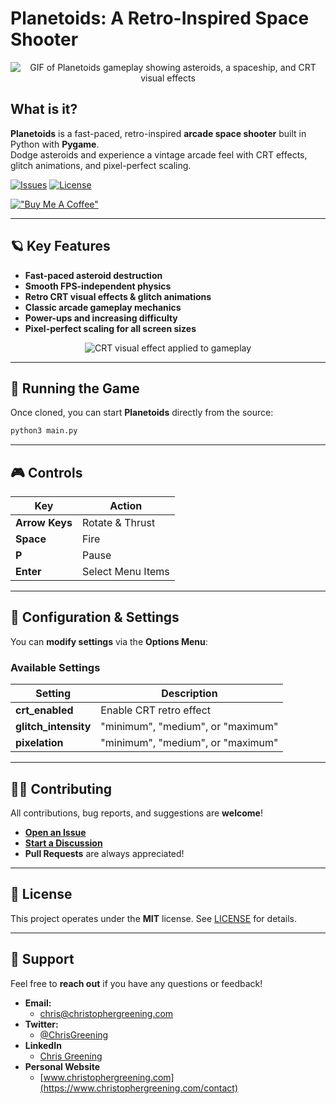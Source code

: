# **Planetoids**: A Retro-Inspired Space Shooter

<p align="center">
  <img src="media/planetoids.gif" alt="GIF of Planetoids gameplay showing asteroids, a spaceship, and CRT visual effects">
</p>

## **What is it?**
**Planetoids** is a fast-paced, retro-inspired **arcade space shooter** built in Python with **Pygame**.  
Dodge asteroids and experience a vintage arcade feel with CRT effects, glitch animations, and pixel-perfect scaling.

[![Issues](https://img.shields.io/github/issues/chris-greening/planetoids)](https://github.com/chris-greening/planetoids/issues)
[![License](https://img.shields.io/github/license/chris-greening/planetoids)](LICENSE)

[!["Buy Me A Coffee"](https://www.buymeacoffee.com/assets/img/custom_images/orange_img.png)](https://www.buymeacoffee.com/chrisgreening)


---

## **🪐 Key Features**
- **Fast-paced asteroid destruction**
- **Smooth FPS-independent physics**
- **Retro CRT visual effects & glitch animations**
- **Classic arcade gameplay mechanics**
- **Power-ups and increasing difficulty**
- **Pixel-perfect scaling for all screen sizes**

<p align="center">
  <img src="media/crt_effect.gif" alt="CRT visual effect applied to gameplay">
</p>

---

## **🚀 Running the Game**
Once cloned, you can start **Planetoids** directly from the source:

```sh
python3 main.py
```
---

## **🎮 Controls**
| Key          | Action                          |
|-------------|--------------------------------|
| **Arrow Keys** | Rotate & Thrust |
| **Space** | Fire |
| **P** | Pause |
| **Enter** | Select Menu Items |

---

## **🔧 Configuration & Settings**
You can **modify settings** via the **Options Menu**:


### **Available Settings**
| Setting          | Description                              |
|-----------------|----------------------------------------|
| **crt_enabled** | Enable CRT retro effect |
| **glitch_intensity** | "minimum", "medium", or "maximum" |
| **pixelation** | "minimum", "medium", or "maximum" |

---

## **👨‍💻 Contributing**
All contributions, bug reports, and suggestions are **welcome**!  
- **[Open an Issue](https://github.com/chris-greening/planetoids/issues/new/choose)**  
- **[Start a Discussion](https://github.com/chris-greening/planetoids/discussions)**  
- **Pull Requests** are always appreciated!

---

## **📜 License**
This project operates under the **MIT** license. See [LICENSE](LICENSE) for details.

---

## **📩 Support**
Feel free to **reach out** if you have any questions or feedback!
* **Email:**  
  * chris@christophergreening.com
* **Twitter:**  
  * [@ChrisGreening](https://twitter.com/ChrisGreening)
* **LinkedIn**  
  * [Chris Greening](https://www.linkedin.com/in/chris-greening-646411139/)
* **Personal Website**  
  * [www.christophergreening.com](https://www.christophergreening.com/contact)
